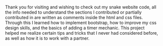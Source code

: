 Thank you for visiting and wishing to check out my snake website code, all the info needed to understand the sections I contributed or partially contributed in are written as comments inside the html and css files. Through this I learned how to implement bootstrap, how to improve my css design skills, and the basics of adding a timer mechanic. This project helped me realize certain tips and tricks that I never had considered before, as well as how it is to work with a partner.
